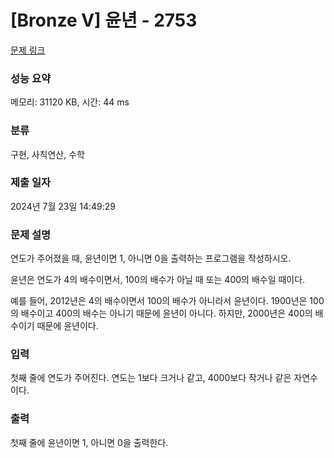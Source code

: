 # [Bronze V] 윤년 - 2753 

[문제 링크](https://www.acmicpc.net/problem/2753) 

### 성능 요약

메모리: 31120 KB, 시간: 44 ms

### 분류

구현, 사칙연산, 수학

### 제출 일자

2024년 7월 23일 14:49:29

### 문제 설명

<p>연도가 주어졌을 때, 윤년이면 1, 아니면 0을 출력하는 프로그램을 작성하시오.</p>

<p>윤년은 연도가 4의 배수이면서, 100의 배수가 아닐 때 또는 400의 배수일 때이다.</p>

<p>예를 들어, 2012년은 4의 배수이면서 100의 배수가 아니라서 윤년이다. 1900년은 100의 배수이고 400의 배수는 아니기 때문에 윤년이 아니다. 하지만, 2000년은 400의 배수이기 때문에 윤년이다.</p>

### 입력 

 <p>첫째 줄에 연도가 주어진다. 연도는 1보다 크거나 같고, 4000보다 작거나 같은 자연수이다.</p>

### 출력 

 <p>첫째 줄에 윤년이면 1, 아니면 0을 출력한다.</p>

